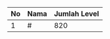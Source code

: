 | No | Nama            | Jumlah Level |
|----|-----------------|--------------|
| 1  | #    |    820        |
